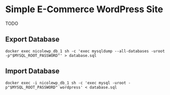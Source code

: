 # Simple E-Commerce WordPress Site

TODO

## Export Database
```
docker exec nicolewp_db_1 sh -c 'exec mysqldump --all-databases -uroot -p"$MYSQL_ROOT_PASSWORD"' > database.sql
```

## Import Database
```
docker exec -i nicolewp_db_1 sh -c 'exec mysql -uroot -p"$MYSQL_ROOT_PASSWORD" wordpress' < database.sql
```
